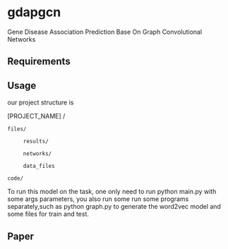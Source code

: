 # gdapgcn
Gene Disease Association Prediction Base On Graph Convolutional Networks

## Requirements

## Usage
our project structure is 

[PROJECT_NAME] /

    files/
    
         results/ 
         
         networks/
         
         data_files
         
    code/
    
To run this model on the task, one only need to run python main.py with some args parameters, you also run some run some programs 
separately,such as python graph.py to generate the word2vec model and some files for train and test.

## Paper
